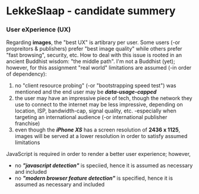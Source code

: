 # LekkeSlaap - candidate summery

### User eXperience (UX)
Regarding **images**, the "best UX" is artibrary per user. Some users (-or propreitors & publishers) prefer "best image quality" while others prefer "fast browsing", security, etc.
How to deal with this issue is rooted in an ancient Buddhist wisdom: "the middle path".
I'm not a Buddhist (yet); however, for this assignment "real world" limitations are assumed (-in order of dependency):
1. no "client resource probing" (-or "bootstrapping speed test") was mentioned and the end user may be ***data-usage-capped***
2. the user may have an impressive piece of tech, though the network they use to connect to the internet may be less impressive, depending on location, ISP, bandwidth-cap, signal quality, etc. -especially when targeting an international audience (-or international publisher franchise)
3. even though the ***iPhone XS*** has a screen resolution of **2436 x 1125**, images will be served at a lower resolution in order to satisfy assumed limitations

JavaScript is required in order to render a better user experience; however,
- no ***"javascript detection"*** is speciied, hence it is assumed as necessary and included
- no ***"modern browser feature detection"*** is specified, hence it is assumed as necessary and included

